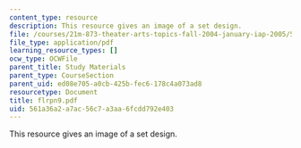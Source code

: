 ```yaml
---
content_type: resource
description: This resource gives an image of a set design.
file: /courses/21m-873-theater-arts-topics-fall-2004-january-iap-2005/561a36a2a7ac56c7a3aa6fcdd792e403_flrpn9.pdf
file_type: application/pdf
learning_resource_types: []
ocw_type: OCWFile
parent_title: Study Materials
parent_type: CourseSection
parent_uid: ed08e705-a0cb-425b-fec6-178c4a073ad8
resourcetype: Document
title: flrpn9.pdf
uid: 561a36a2-a7ac-56c7-a3aa-6fcdd792e403
---
```

This resource gives an image of a set design.

